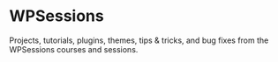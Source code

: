 # WPSessions

Projects, tutorials, plugins, themes, tips & tricks, and bug fixes from the WPSessions courses and sessions.


